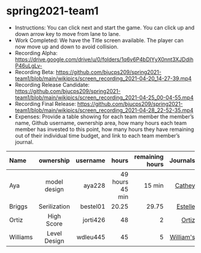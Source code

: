 # spring2021-team1
 
 
- Instructions: You can click next and start the game. You can click up and down arrow key to move from lane to lane.
- Work Completed: We have the Title screen available. The player can now move up and down to avoid collision. 
- Recording Alpha: https://drive.google.com/drive/u/0/folders/1q6v6P4bDIYyX0nnt3XJDdihP46uLgLv-
- Recording Beta: https://github.com/bjucps209/spring2021-team1/blob/main/wikipics/screen_recording_2021-04-20_14-27-39.mp4
- Recording Release Candidate: https://github.com/bjucps209/spring2021-team1/blob/main/wikipics/screen_recording_2021-04-25_00-04-55.mp4 
- Recording Final Release: https://github.com/bjucps209/spring2021-team1/blob/main/wikipics/screen_recording_2021-04-28_22-52-35.mp4
- Expenses: Provide a table showing for each team member the member’s name, Github username, ownership area, how many hours each team member has invested to this point, how many hours they have remaining out of their individual time budget, and link to each team member’s journal.

| Name |ownership |username | hours | remaining hours | Journals |
| :----------- | :-----------: |--------:| --------:| --------:| --------:| 
|Aya | model design|aya228| 49 hours 45 min | 15 min | [Cathey](https://github.com/bjucps209/spring2021-team1/wiki/CatheyJournal)|
|Briggs |Serilization| bestel01 | 20.25 |  29.75 | [Estelle](https://github.com/bjucps209/spring2021-team1/wiki/EstelleJournal)|
|Ortiz|High Score| jorti426 | 48 | 2 | [Ortiz](https://github.com/bjucps209/spring2021-team1/wiki/OrtizJournal)|
|Williams | Level Design | wdleu445 |45|5| [William's](https://github.com/bjucps209/spring2021-team1/wiki/Williams'sJournal)|


